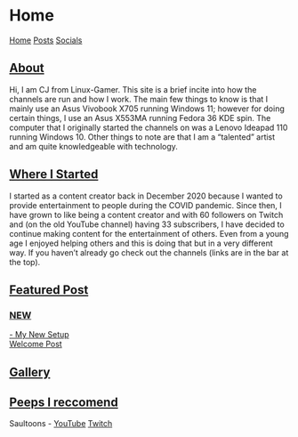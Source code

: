 <html>
<head>
<title>Linux-Gamer</title>
<link href="style.css" rel="stylesheet" type="text/css" />
</head>
<body>
<h1>Home</h1>
<a href="linux-gamer.github.io">Home</a> <a href="posts">Posts</a> <a href="socials">Socials</a> 
<h2><u> About </u></h2>
<p>
Hi, I am CJ from Linux-Gamer. This site is a brief incite into how the channels
are run and how I work. The main few things to know is that I mainly use an
Asus Vivobook X705 running Windows 11; however for doing certain things, I use an Asus X553MA running Fedora 36 KDE spin. The computer that I originally started the channels on was a Lenovo Ideapad 110 running Windows 10. Other things to note are that I am a “talented” artist and am quite knowledgeable with technology. </p>

<h2><u> Where I Started </u></h2>
<p>
I started as a content creator back in December 2020 because I wanted to provide entertainment to people during the COVID pandemic. Since then, I have grown to like being a content creator and with 60 followers on Twitch and (on the old YouTube channel) having 33 subscribers, I have decided to continue making content for the entertainment of others. Even from a young age I enjoyed helping others and this is doing that but in a very different way. If you haven’t already go check out the channels (links are in the bar at the top).
</p>


<h2><u> Featured Post </u></h2>
<p>
<a href="/content/posts/my-new-setup"><h3>NEW</h3> - My New Setup</a>
<br>
<a href="/content/posts/welcome-post">Welcome Post</a>
</p>

<h2><u> Gallery </u></h2>
<p>

</p>

<h2><u> Peeps I reccomend </u></h2>
<p>
Saultoons - <a href="https://youtube.com/c/Saultoons">YouTube</a>  <a href="https://twitch.tv/saultoons">Twitch</a>
<!-- <br>
Zaney - <a href="">YouTube</a>
<br>
Frantic - <a href="">YouTube</a>
<br>
Miss Charlottie - <a href="">YouTube</a> <a href="https://twitch.tv/MissCharlottie">Twitch</a>
<br>
The Linux Cast - <a href="">YouTube</a>
<br>
Chris Titus Tech - <a href="">YouTube</a> <a href="https://twitch.tv/">Twitch</a>
<br>
David Revoy - <a href="">YouTube</a> -->
</p>
</body>
</html>